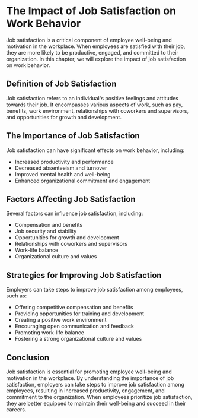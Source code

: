 The Impact of Job Satisfaction on Work Behavior
============================================================================================

Job satisfaction is a critical component of employee well-being and motivation in the workplace. When employees are satisfied with their job, they are more likely to be productive, engaged, and committed to their organization. In this chapter, we will explore the impact of job satisfaction on work behavior.

Definition of Job Satisfaction
------------------------------

Job satisfaction refers to an individual's positive feelings and attitudes towards their job. It encompasses various aspects of work, such as pay, benefits, work environment, relationships with coworkers and supervisors, and opportunities for growth and development.

The Importance of Job Satisfaction
----------------------------------

Job satisfaction can have significant effects on work behavior, including:

* Increased productivity and performance
* Decreased absenteeism and turnover
* Improved mental health and well-being
* Enhanced organizational commitment and engagement

Factors Affecting Job Satisfaction
----------------------------------

Several factors can influence job satisfaction, including:

* Compensation and benefits
* Job security and stability
* Opportunities for growth and development
* Relationships with coworkers and supervisors
* Work-life balance
* Organizational culture and values

Strategies for Improving Job Satisfaction
-----------------------------------------

Employers can take steps to improve job satisfaction among employees, such as:

* Offering competitive compensation and benefits
* Providing opportunities for training and development
* Creating a positive work environment
* Encouraging open communication and feedback
* Promoting work-life balance
* Fostering a strong organizational culture and values

Conclusion
----------

Job satisfaction is essential for promoting employee well-being and motivation in the workplace. By understanding the importance of job satisfaction, employers can take steps to improve job satisfaction among employees, resulting in increased productivity, engagement, and commitment to the organization. When employees prioritize job satisfaction, they are better equipped to maintain their well-being and succeed in their careers.
